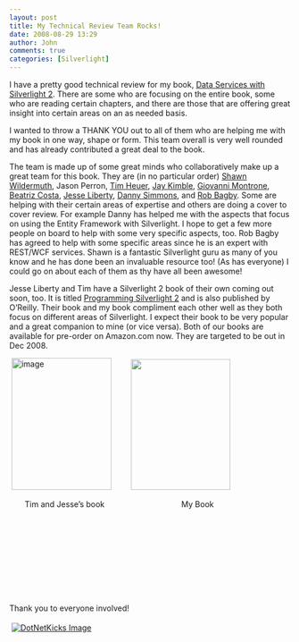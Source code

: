 ```yaml
---
layout: post
title: My Technical Review Team Rocks!
date: 2008-08-29 13:29
author: John
comments: true
categories: [Silverlight]
---
```

<p>I have a pretty good technical review for my book, <a href="http://www.amazon.com/Data-Services-Silverlight-John-Papa/dp/0596523092/ref=sr_1_1?ie=UTF8&amp;s=books&amp;qid=1220030780&amp;sr=1-1">Data Services with Silverlight 2</a>. There are some who are focusing on the entire book, some who are reading certain chapters, and there are those that are offering great insight into certain areas on an as needed basis.</p>
<p>I wanted to throw a THANK YOU out to all of them who are helping me with my book in one way, shape or form. This team overall is very well rounded and has already contributed a great deal to the book.</p>
<p>The team is made up of some great minds who collaboratively make up a great team for this book. They are (in no particular order) <a href="http://wildermuth.com/">Shawn Wildermuth</a>, Jason Perron, <a href="http://timheuer.com">Tim Heuer</a>, <a href="http://theruntime.com/">Jay Kimble</a>, <a href="http://gmontrone.com/">Giovanni Montrone</a>, <a href="http://www.beacosta.com/blog/">Beatriz Costa</a>, <a href="http://silverlight.net/blogs/jesseliberty/">Jesse Liberty</a>, <a href="http://blogs.msdn.com/dsimmons/">Danny Simmons</a>, and <a href="http://www.robbagby.com/">Rob Bagby</a>. Some are helping with their certain areas of expertise and others are doing a cover to cover review. For example Danny has helped me with the aspects that focus on using the Entity Framework with Silverlight. I hope to get a few more people on board to help with some very specific aspects, too. Rob Bagby has agreed to help with some specific areas since he is an expert with REST/WCF services. Shawn is a fantastic Silverlight guru as many of you know and he has done been an invaluable resource too! (As has everyone) I could go on about each of them as thy have all been awesome!</p>
<p>Jesse Liberty and Tim have a Silverlight 2 book of their own coming out soon, too. It is titled <a href="http://www.amazon.com/gp/product/0596516126?ie=UTF8&amp;tag=meoffa-20&amp;linkCode=as2&amp;camp=1789&amp;creative=9325&amp;creativeASIN=0596516126">Programming Silverlight 2</a> and is also published by O&rsquo;Reilly. Their book and my book compliment each other well as they both focus on different areas of Silverlight. I expect their book to be very popular and a great companion to mine (or vice versa). Both of our books are available for pre-order on Amazon.com now. They are targeted to be out in Dec 2008.</p>
<p>&nbsp;<a href="http://www.amazon.com/gp/product/0596516126?ie=UTF8&amp;tag=meoffa-20&amp;linkCode=as2&amp;camp=1789&amp;creative=9325&amp;creativeASIN=0596516126"><img title="image" style="border-right: 0px; border-top: 0px; border-left: 0px; border-bottom: 0px" height="236" alt="image" width="179" border="0" src="http://images.johnpapa.net/wp-content/uploads/files/media/image/WindowsLiveWriter/TechnicalReviewTeam_B90D/image_5.png" /></a>&nbsp;&nbsp;&nbsp;&nbsp;&nbsp;&nbsp;&nbsp;&nbsp; <a href="http://www.amazon.com/Data-Services-Silverlight-John-Papa/dp/0596523092/ref=sr_1_1?ie=UTF8&amp;s=books&amp;qid=1218389224&amp;sr=8-1"><img height="234" width="178" alt="" src="http://images.johnpapa.net/wp-content/uploads/images/Data Services With Silverlight 2 - Amazon cover.- medium.png" /></a></p>
<p>&nbsp;&nbsp;&nbsp;&nbsp;&nbsp;&nbsp; Tim and Jesse&rsquo;s book&nbsp;&nbsp;&nbsp;&nbsp;&nbsp;&nbsp;&nbsp;&nbsp;&nbsp;&nbsp;&nbsp;&nbsp;&nbsp;&nbsp;&nbsp;&nbsp;&nbsp;&nbsp;&nbsp;&nbsp;&nbsp;&nbsp;&nbsp;&nbsp;&nbsp;&nbsp;&nbsp;&nbsp;&nbsp;&nbsp;&nbsp;&nbsp;&nbsp;&nbsp; My Book</p>
<p>&nbsp;</p>
<p>&nbsp;</p>
<p>&nbsp;</p>
<p>&nbsp;</p>
<p>&nbsp;</p>
<p>Thank you to everyone involved!</p>
<div class="wlWriterHeaderFooter" style="padding-right: 4px; padding-left: 4px; padding-bottom: 4px; margin: 0px; padding-top: 4px; text-align: left"><a href="http://www.dotnetkicks.com/kick/?url=/data-services-with-silverlight-2/my-technical-review-team-rocks/"><img alt="DotNetKicks Image" border="0" src="http://www.dotnetkicks.com/Services/Images/KickItImageGenerator.ashx?url=/data-services-with-silverlight-2/my-technical-review-team-rocks/&amp;bgcolor=0080C0&amp;fgcolor=FFFFFF&amp;border=000000&amp;cbgcolor=D4E1ED&amp;cfgcolor=000000" /></a></div>
<div class="wlWriterHeaderFooter" style="padding-right: 4px; padding-left: 4px; padding-bottom: 4px; margin: 0px; padding-top: 4px; text-align: left"><script type="text/javascript"><!-- var dzone_url = '/data-services-with-silverlight-2/my-technical-review-team-rocks/'; var dzone_title = 'My Technical Review Team Rocks!'; var dzone_blurb = 'My Technical Review Team Rocks!'; var dzone_style = '1'; --></script><script language="javascript" src="http://widgets.dzone.com/widgets/zoneit.js"></script></div>

